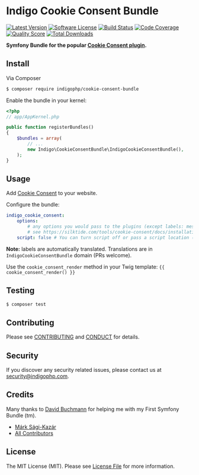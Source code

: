 # Indigo Cookie Consent Bundle

[![Latest Version](https://img.shields.io/github/release/indigophp/cookie-consent-bundle.svg?style=flat-square)](https://github.com/indigophp/cookie-consent-bundle/releases)
[![Software License](https://img.shields.io/badge/license-MIT-brightgreen.svg?style=flat-square)](LICENSE)
[![Build Status](https://img.shields.io/travis/indigophp/cookie-consent-bundle.svg?style=flat-square)](https://travis-ci.org/indigophp/cookie-consent-bundle)
[![Code Coverage](https://img.shields.io/scrutinizer/coverage/g/indigophp/cookie-consent-bundle.svg?style=flat-square)](https://scrutinizer-ci.com/g/indigophp/cookie-consent-bundle)
[![Quality Score](https://img.shields.io/scrutinizer/g/indigophp/cookie-consent-bundle.svg?style=flat-square)](https://scrutinizer-ci.com/g/indigophp/cookie-consent-bundle)
[![Total Downloads](https://img.shields.io/packagist/dt/indigophp/cookie-consent-bundle.svg?style=flat-square)](https://packagist.org/packages/indigophp/cookie-consent-bundle)

**Symfony Bundle for the popular [Cookie Consent plugin](https://silktide.com/tools/cookie-consent/).**


## Install

Via Composer

``` bash
$ composer require indigophp/cookie-consent-bundle
```

Enable the bundle in your kernel:

``` php
<?php
// app/AppKernel.php

public function registerBundles()
{
    $bundles = array(
        // ...
        new Indigo\CookieConsentBundle\IndigoCookieConsentBundle(),
    );
}
```


## Usage

Add [Cookie Consent](https://silktide.com/tools/cookie-consent/) to your website.

Configure the bundle:

``` yaml
indigo_cookie_consent:
    options:
        # any options you would pass to the plugins (except labels: message, dismiss, learnMore)
        # see https://silktide.com/tools/cookie-consent/docs/installation
    script: false # You can turn script off or pass a script location (eg. to use a specific version)
```

**Note:** labels are automatically translated. Translations are in `IndigoCookieConsentBundle` domain (PRs welcome).


Use the `cookie_consent_render` method in your Twig template:
`{{ cookie_consent_render() }}`


## Testing

``` bash
$ composer test
```


## Contributing

Please see [CONTRIBUTING](CONTRIBUTING.md) and [CONDUCT](CONDUCT.md) for details.


## Security

If you discover any security related issues,
please contact us at [security@indigophp.com](mailto:security@indigophp.com).


## Credits

Many thanks to [David Buchmann](https://github.com/dbu) for helping me with my First Symfony Bundle (tm).

- [Márk Sági-Kazár](https://github.com/sagikazarmark)
- [All Contributors](https://github.com/indigophp/cookie-consent-bundle/contributors)


## License

The MIT License (MIT). Please see [License File](LICENSE) for more information.
